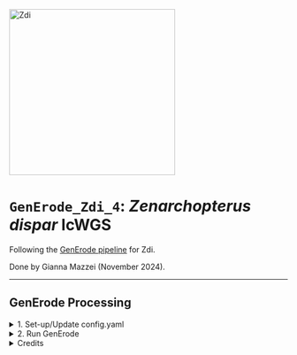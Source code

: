 <img src="https://lifg.australian.museum/Image/9uTxr6do.jpeg?version=full" alt="Zdi" width="300"/>

# `GenErode_Zdi_4`: _Zenarchopterus dispar_ lcWGS

Following the [GenErode pipeline](https://github.com/philippinespire/pire_lcwgs_data_processing/tree/main/scripts/GenErode_Wahab) for Zdi.

Done by Gianna Mazzei (November 2024).

---

## GenErode Processing

<details><summary>1. Set-up/Update config.yaml</summary>

### 1. Set-up/Update config.yam

_**This is the 4th iteration of GenErode directories for Zdi.**_ 

**There is one very minor difference between this folder and [abandoned_GenErode_Zdi_3](https://github.com/philippinespire/pire_zenarchopterus_dispar_lcwgs/tree/main/abandoned_GenErode_Zdi_3) → I forgot to update my path to the updated reference genome in my `config.yaml` file. For more details on how I specifically populated any directories or updated the reference genome, check the readme for the directory linked above.**

I began by making a new GenErode directory and copied over the template folder contents.
```
[hpc-0356@wahab-01 pire_zenarchopterus_dispar_lcwgs]$ mdir GenErode_Zdi_4
[hpc-0356@wahab-01 pire_zenarchopterus_dispar_lcwgs]$ cp -r /home/e1garcia/shotgun_PIRE/pire_lcwgs_data_processing/scripts/GenErode_Wahab/GenErode_templatedir/* /archive/carpenterlab/pire/pire_zenarchopterus_dispar_lcwgs/GenErode_Zdi_4
```
Now, I will copy over previously populated directories and necessary files.
```
[hpc-0356@wahab-01 GenErode_Zdi_4]$ cp -r ../abandoned_GenErode_Zdi_1/historical .
[hpc-0356@wahab-01 GenErode_Zdi_4]$ cp -r ../abandoned_GenErode_Zdi_1/modern .
[hpc-0356@wahab-01 GenErode_Zdi_4]$ cp -r ../abandoned_GenErode_Zdi_3/gerp_outgroups/ .
[hpc-0356@wahab-01 GenErode_Zdi_4]$ cp -r ../abandoned_GenErode_Zdi_3/config/ .
[hpc-0356@wahab-01 GenErode_Zdi_4]$ mkdir reference
[hpc-0356@wahab-01 GenErode_Zdi_4]$ cp -r ../abandoned_GenErode_Zdi_3/reference/reference.genbank.Zdi.20k.fasta .
[hpc-0356@wahab-01 GenErode_Zdi_4]$ cp -r ../abandoned_GenErode_Zdi_3/Zdi_gerp_tree.nwk .
[hpc-0356@wahab-01 GenErode_Zdi_4]$ mkdir mitochondria
```

The only thing I have to update before rerunning GenErode, is the `config.yaml` file to reflect this directory path as well as the new reference genome name
```
[hpc-0356@wahab-01 GenErode_Zdi_4]$ sed -i 's/GenErode_Zdi_3/GenErode_Zdi_4/g' config/config.yaml
[hpc-0356@wahab-01 GenErode_Zdi_4]$ sed -i 's/reference.genbank.Zdi.fasta/reference.genbank.Zdi.20k.fasta/g' config/config.yaml
[hpc-0356@wahab-01 GenErode_Zdi_3]$ cat -n config/config.yaml
# changes are:
    23	ref_path: "/archive/carpenterlab/pire/pire_zenarchopterus_dispar_lcwgs/GenErode_Zdi_4/reference/reference.genbank.Zdi.20k.fasta"
   492	gerp_ref_path: "/archive/carpenterlab/pire/pire_zenarchopterus_dispar_lcwgs/GenErode_Zdi_4/gerp_outgroups"
   501	tree: "/archive/carpenterlab/pire/pire_zenarchopterus_dispar_lcwgs/GenErode_Zdi_4/Zdi_gerp_tree.nwk"

[hpc-0356@wahab-01 GenErode_Zdi_4]$ diff config/config.yaml ../abandoned_GenErode_Zdi_3/config/config.yaml 
23c23
< ref_path: "/archive/carpenterlab/pire/pire_zenarchopterus_dispar_lcwgs/GenErode_Zdi_4/reference/reference.genbank.Zdi.20k.fasta"
---
> ref_path: "/archive/carpenterlab/pire/pire_zenarchopterus_dispar_lcwgs/GenErode_Zdi_3/reference/reference.genbank.Zdi.fasta"
492c492
< gerp_ref_path: "/archive/carpenterlab/pire/pire_zenarchopterus_dispar_lcwgs/GenErode_Zdi_4/gerp_outgroups"
---
> gerp_ref_path: "/archive/carpenterlab/pire/pire_zenarchopterus_dispar_lcwgs/GenErode_Zdi_3/gerp_outgroups"
501c501
< tree: "/archive/carpenterlab/pire/pire_zenarchopterus_dispar_lcwgs/GenErode_Zdi_4/Zdi_gerp_tree.nwk"
---
> tree: "/archive/carpenterlab/pire/pire_zenarchopterus_dispar_lcwgs/GenErode_Zdi_3/Zdi_gerp_tree.nwk"
```
---

</details>

<details><summary>2. Run GenErode</summary>

### 2. Run GenErode

Copy the sbatch script
```
[hpc-0356@wahab-01 GenErode_Zdi_4]$ cp /home/e1garcia/shotgun_PIRE/pire_lcwgs_data_processing/scripts/GenErode_Wahab/run_GenErode.sbatch .
```
Run GenErode:
```
[hpc-0356@wahab-01 GenErode_Zdi_4]$ sbatch run_GenErode.sbatch
```
<ins>**Jobs Log**</ins>
* **3739022** (Nov 19 2024) -> random failure. going to add `--rerun-incomplete` tag to a copy of the sbatch script and rerun
* **3797055** (Nov 24 2024) -> random failure. rerunning
* **3830988** (Nov 24 2024) -> I ran out of storage in my home dir, causing job failure. rerunning
* **3996365** (Dec 12 2024) 

---
</details>

<details><summary>Credits</summary>

# Credits

<img src="docs/source/img/logga_viridis2.png" alt="logo" width="25%"/> 

GitHub repository for GenErode, a Snakemake pipeline for the analysis 
of whole-genome sequencing data from historical and modern samples to 
study patterns of genome erosion.

## Documentation

The full pipeline documentation can be found on the [repository wiki](https://github.com/NBISweden/GenErode/wiki).

## Citation

If you've used GenErode to produce results, please cite our paper:

Kutschera VE, Kierczak M, van der Valk T, von Seth J, Dussex N, Lord E, Dehasque M, Stanton DWG, Emami P, Nystedt B, Dalén L, Díez-del-Molino D (2022) GenErode: a bioinformatics pipeline to investigate genome erosion in endangered and extinct species. BMC Bioinformatics 23, 228 https://doi.org/10.1186/s12859-022-04757-0

## Pipeline overview

<img src="docs/source/img/figure_1_generode_pipeline_v7.png" alt="processing" width="75%"/>

Figure 1: Overview of the GenErode pipeline data processing tracks. Input 
and output files formats, dependencies between steps, and main software used
are shown. Optional steps are highlighted in red. 

<img src="docs/source/img/figure_2_generode_pipeline_v7.png" alt="analysis" width="75%"/>

Figure 2: Overview of the GenErode pipeline data analysis tracks and final reports.
Input file formats and main software used are shown.


## Licence information

GenErode pipeline

Copyright (C) 2022  Verena Kutschera

This program is free software: you can redistribute it and/or modify
it under the terms of the GNU General Public License as published by
the Free Software Foundation, either version 3 of the License, or
(at your option) any later version.

This program is distributed in the hope that it will be useful,
but WITHOUT ANY WARRANTY; without even the implied warranty of
MERCHANTABILITY or FITNESS FOR A PARTICULAR PURPOSE.  See the
GNU General Public License for more details.

You should have received a copy of the GNU General Public License
along with this program. If not, see <https://www.gnu.org/licenses/>.


Logo: Jonas Söderberg

</details>
